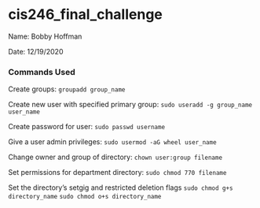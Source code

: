 # cis246_final_challenge

Name: Bobby Hoffman

Date: 12/19/2020

### Commands Used

Create groups:
```groupadd group_name```

Create new user with specified primary group:
```sudo useradd -g group_name user_name```

Create password for user:
```sudo passwd username```

Give a user admin privileges:
```sudo usermod -aG wheel user_name```

Change owner and group of directory:
```chown user:group filename```

Set permissions for department directory:
```sudo chmod 770 filename```

Set the directory’s setgig and restricted deletion flags
```sudo chmod g+s directory_name```
```sudo chmod o+s directory_name```
